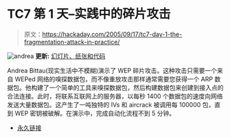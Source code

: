 # TC7 第 1 天–实践中的碎片攻击

> 原文：<https://hackaday.com/2005/09/17/tc7-day-1-the-fragmentation-attack-in-practice/>

![andrea](img/58373b364506803d09983a604aa24684.png)
**更新:** [幻灯片、纸张和代码](http://toorcon.org/2005/slides/abittau/)

Andrea Bittau(现实生活中不模糊)演示了 WEP 碎片攻击。这种攻击只需要一个来自 WEPed 网络的嗅探数据包，而不像重放攻击那样通常需要您获得一个 ARP 数据包。他构建了一个简单的工具来嗅探数据包，然后构建数据包来创建到接入点的合法连接。此时，将联系互联网上的服务器，以每秒 1400 个数据包的速度向网络发送大量数据包。这产生了一吨独特的 IVs 和 aircrack 被调用每 100000 包，直到 WEP 密钥被破解。在演示中，完成自动化流程不到 5 分钟。

*   [永久链接](http://www.darkircop.org/)